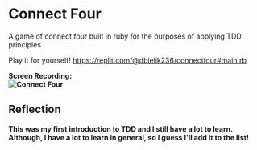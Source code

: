 # Connect Four
A game of connect four built in ruby for the purposes of applying TDD principles

Play it for yourself! https://replit.com/@dbielik236/connectfour#main.rb

<strong>Screen Recording:<strong><br>
![Connect Four](https://user-images.githubusercontent.com/95592670/204043653-5a3f42de-3118-4f90-9134-b073fd8704ba.gif)


## Reflection
This was my first introduction to TDD and I still have a lot to learn. Although, I have a lot to learn in general, so I guess I'll add it to the list!
